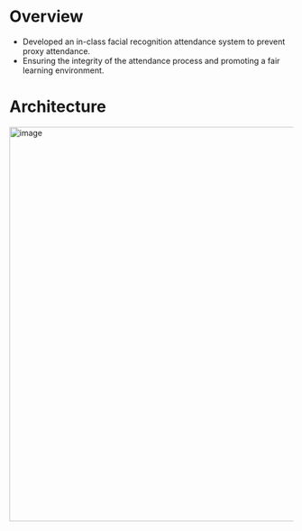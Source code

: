 # Overview
- Developed an in-class facial recognition attendance system to prevent proxy attendance.
- Ensuring the integrity of the attendance process and promoting a fair learning environment.

# Architecture
<img width="700" alt="image" src="https://github.com/hunsy9/DaechulNoh/assets/101303791/aaaa8a05-3383-4d8a-a74e-d79ea60da1c2">

